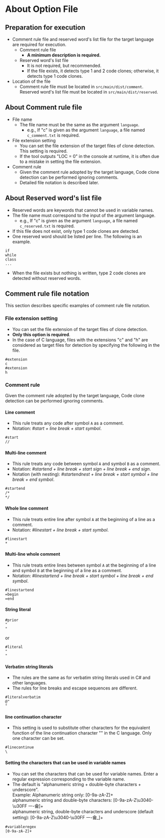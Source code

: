 # About Option File

## Preparation for execution

- Comment rule file and reserved word's list file for the target language are required for execution.
  - Comment rule file
    - **A minimum description is required.**
  - Reserved word's list file
    - It is not required, but recommended.
    - If the file exists, it detects type 1 and 2 code clones; otherwise, it detects type 1 code clones.
- Location of the file
  - Comment rule file must be located in `src/main/dist/comment`. Reserved word's list file must be located in `src/main/dist/reserved`.

## About Comment rule file

- File name
  - The file name must be the same as the argument `language`.
    - e.g., If "c" is given as the argument `language`, a file named `c_comment.txt` is required.
- File extension setting
  - You can set the file extension of the target files of clone detection. This setting is required.
  - If the tool outputs "LOC = 0" in the console at runtime, it is often due to a mistake in setting the file extension.
- Comment rule
  - Given the comment rule adopted by the target language, Code clone detection can be performed ignoring comments.
  - Detailed file notation is described later.

## About Reserved word's list file

- Reserved words are keywords that cannot be used in variable names.
- The file name must correspond to the input of the argument language.
  - e.g., If "c" is given as the argument `language`, a file named `c_reserved.txt` is required.
- If this file does not exist, only type 1 code clones are detected.
- One reserved word should be listed per line. The following is an example.

```
if
while
class
...
```

- When the file exists but nothing is written, type 2 code clones are detected without reserved words.

## Comment rule file notation

This section describes specific examples of comment rule file notation.

### File extension setting

- You can set the file extension of the target files of clone detection.
- **Only this option is required**.
- In the case of C language, files with the extensions "c" and "h" are considered as target files for detection by specifying the following in the file.

```
#extension
c
#extension
h
```

### Comment rule

Given the comment rule adopted by the target language, Code clone detection can be performed ignoring comments.

#### Line comment

- This rule treats any code after symbol `A` as a comment.
- Notation: _#start + line break + start symbol_.

```
#start
//
```

#### Multi-line comment

- This rule treats any code between symbol `A` and symbol `B` as a comment.
- Notation: _#startend + line break + start sign + line break + end sign_.
- Notation (with nesting): _#startendnest + line break + start symbol + line break + end symbol_.

```
#startend
/*
*/
```

#### Whole line comment

- This rule treats entire line after symbol `A` at the beginning of a line as a comment.
- Notation: _#linestart + line break + start symbol_.

```
#linestart
*
```

#### Multi-line whole comment

- This rule treats entire lines between symbol `A` at the beginning of a line and symbol `B` at the beginning of a line as a comment.
- Notation: _#linestartend + line break + start symbol + line break + end symbol_.

```
#linestartend
=begin
=end
```

#### String literal

```
#prior
"
"
```

or

```
#literal
"
"
```

#### Verbatim string literals

- The rules are the same as for verbatim string literals used in C# and other languages.
- The rules for line breaks and escape sequences are different.

```
#literalverbatim
@"
"
```

#### line continuation character

- This setting is used to substitute other characters for the equivalent function of the line continuation character "\" in the C language. Only one character can be set.

```
#linecontinue
\
```

#### Setting the characters that can be used in variable names

- You can set the characters that can be used for variable names. Enter a regular expression corresponding to the variable name.
- The default is "alphanumeric string + double-byte characters + underscore".  
  Example:
  Alphanumeric string only: [0-9a-zA-Z]+  
  alphanumeric string and double-byte characters: [0-9a-zA-Z\u3040-\u30FF 一-龠]+  
  alphanumeric string, double-byte characters and underscore (default setting): [0-9a-zA-Z\u3040-\u30FF 一-龠_]+

```
#variableregex
[0-9a-zA-Z]+
```
